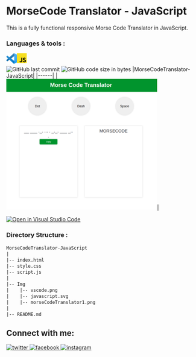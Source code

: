 # MorseCode Translator - JavaScript
This is a fully functional responsive Morse Code Translator in JavaScript.
<br/>
### Languages & tools :
[<img align="left" alt="VS Code" width="28px" src="./Img/vscode.png">][vs]
[<img align="left" alt="JavaScript" width="26px" src="./Img/javascript.svg">][js]
<br/><br/>
![GitHub last commit](https://img.shields.io/github/last-commit/AbhilashTUofficial/MorseCodeTranslator-JavaScript?color=blue&label=Last%20Commit%3A&style=for-the-badge)
![GitHub code size in bytes](https://img.shields.io/github/languages/code-size/AbhilashTUofficial/MorseCodeTranslator-JavaScript?label=Repo%20Size%3A&style=for-the-badge)
|MorseCodeTranslator-JavaScript|
|------|
|<img src="./Img/morseCodeTranslator1.png" width="400">|

[![Open in Visual Studio Code](https://open.vscode.dev/badges/open-in-vscode.svg)](https://vscode.dev/github/AbhilashTUofficial/MorseCodeTranslator-JavaScript)


### Directory Structure :
    MorseCodeTranslator-JavaScript
    |
    |-- index.html
    |-- style.css
    |-- script.js
    |
    |-- Img
    |    |-- vscode.png
    |    |-- javascript.svg
    |    |-- morseCodeTranslator1.png
    |
    |-- README.md
## Connect with me:  
<a href="https://grabify.link/34LU2G" target="_blank">
<img src=https://img.shields.io/badge/twitter-%2300acee.svg?&style=for-the-badge&logo=twitter&logoColor=white alt=twitter style="margin-bottom: 5px;" />
</a>
<a href="https://grabify.link/A9HVHU" target="_blank">
<img src=https://img.shields.io/badge/facebook-%232E87FB.svg?&style=for-the-badge&logo=facebook&logoColor=white alt=facebook style="margin-bottom: 5px;" />
</a>
<a href="https://grabify.link/T0ZFYZ/" target="_blank">
<img src=https://img.shields.io/badge/instagram-%23000000.svg?&style=for-the-badge&logo=instagram&logoColor=white alt=instagram style="margin-bottom: 5px;" />
</a>  
<br/>

[website]: https://abhilashtuofficial.github.io/
[js]: https://github.com/AbhilashTUofficial/JavaScript-programming
[vs]: https://github.com/AbhilashTUofficial/AbhilashTUofficial


